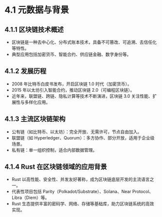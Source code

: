 # 4.1 元数据与背景

## 4.1.1 区块链技术概述

- 区块链是一种去中心化、分布式账本技术，具备不可篡改、可追溯、去信任化等特性。
- 典型应用包括加密货币、智能合约、供应链金融、数字身份等。

## 4.1.2 发展历程

- 2008 年比特币白皮书发布，开启区块链 1.0 时代（加密货币）。
- 2015 年以太坊引入智能合约，推动区块链 2.0（可编程区块链）。
- 近年来，联盟链、跨链、隐私计算等技术不断演进，区块链 3.0 关注性能、扩展性与多样化应用。

## 4.1.3 主流区块链架构

- 公有链（如比特币、以太坊）：完全开放、无需许可，节点自由加入。
- 联盟链（如 Hyperledger、Quorum）：多方协作、部分开放，适用于企业级场景。
- 私有链：单一组织控制，适合内部数据管理。

## 4.1.4 Rust 在区块链领域的应用背景

- Rust 以高性能、安全性、并发友好著称，成为区块链底层开发的主流语言之一。
- 代表性项目包括 Parity（Polkadot/Substrate）、Solana、Near Protocol、Libra（Diem）等。
- Rust 生态提供丰富的密码学、网络、存储等基础库，助力区块链系统的高效实现。
